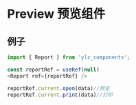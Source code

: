# Preview 预览组件

## 例子

```javascript
import { Report } from 'ylz_components';

const reportRef = useRef(null)
<Report ref={reportRef} />

reportRef.current.open(data)//预览
reportRef.current.print(data)//打印

```